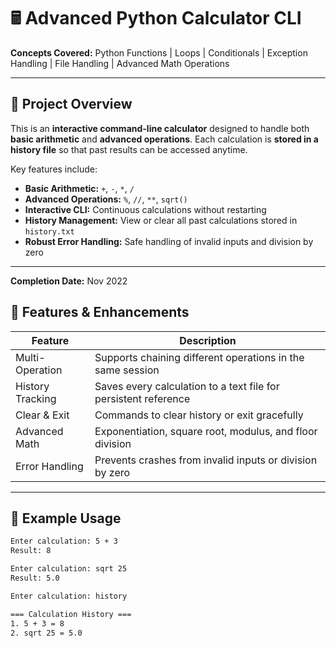 # 🖩 Advanced Python Calculator CLI

**Concepts Covered:** Python Functions | Loops | Conditionals | Exception Handling | File Handling | Advanced Math Operations  

---

## 🔹 Project Overview

This is an **interactive command-line calculator** designed to handle both **basic arithmetic** and **advanced operations**. Each calculation is **stored in a history file** so that past results can be accessed anytime.  

Key features include:  
- **Basic Arithmetic:** `+`, `-`, `*`, `/`  
- **Advanced Operations:** `%`, `//`, `**`, `sqrt()`  
- **Interactive CLI:** Continuous calculations without restarting  
- **History Management:** View or clear all past calculations stored in `history.txt`  
- **Robust Error Handling:** Safe handling of invalid inputs and division by zero  

---
**Completion Date:** Nov 2022

## 🔹 Features & Enhancements

| Feature | Description |
|---------|-------------|
| Multi-Operation | Supports chaining different operations in the same session |
| History Tracking | Saves every calculation to a text file for persistent reference |
| Clear & Exit | Commands to clear history or exit gracefully |
| Advanced Math | Exponentiation, square root, modulus, and floor division |
| Error Handling | Prevents crashes from invalid inputs or division by zero |

---

## 🔹 Example Usage

```bash
Enter calculation: 5 + 3
Result: 8

Enter calculation: sqrt 25
Result: 5.0

Enter calculation: history

=== Calculation History ===
1. 5 + 3 = 8
2. sqrt 25 = 5.0


